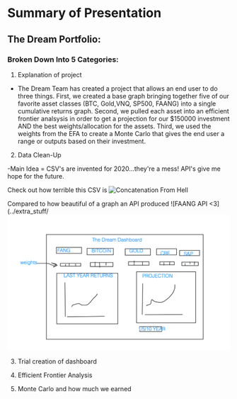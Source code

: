 # Summary of Presentation

## The Dream Portfolio:

### Broken Down Into 5 Categories:

1. Explanation of project

- The Dream Team has created a project that allows an end user to do three things. 
First, we created a base graph bringing together five of our favorite asset classes (BTC, Gold,VNQ, SP500, FAANG) into a single cumulative returns graph.
Second, we pulled each asset into an efficient frontier analsysis in order to get a projection for our $150000 investment AND the best weights/allocation for the assets.
Third, we used the weights from the EFA to create a Monte Carlo that gives the end user a range or outputs based on their investment.

2. Data Clean-Up

-Main Idea = CSV's are invented for 2020...they're a mess!  API's give me hope for the future. 

Check out how terrible this CSV is
![Concatenation From Hell](../extra_stuff/csv_concat_ugly)

Compared to how beautiful of a graph an API produced
![FAANG API <3](../extra_stuff/
![test image](extra_stuff/dashboard_rough_draft.png)

3. Trial creation of dashboard

4. Efficient Frontier Analysis

5. Monte Carlo and how much we earned
